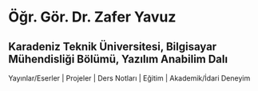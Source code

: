 # Öğr. Gör. Dr. Zafer Yavuz
Karadeniz Teknik Üniversitesi, Bilgisayar Mühendisliği Bölümü, Yazılım Anabilim Dalı
---

Yayınlar/Eserler | Projeler | Ders Notları | Eğitim | Akademik/İdari Deneyim